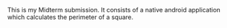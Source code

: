 This is my Midterm submission. It consists of a native android application which calculates the perimeter of a square.
